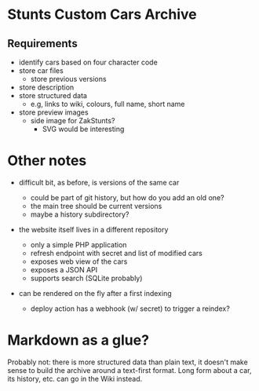 # Stunts Custom Cars Archive

## Requirements

- identify cars based on four character code
- store car files
    - store previous versions
- store description
- store structured data
    - e.g, links to wiki, colours, full name, short name
- store preview images
    - side image for ZakStunts?
        - SVG would be interesting


# Other notes

- difficult bit, as before, is versions of the same car
    - could be part of git history, but how do you add an old one?
    - the main tree should be current versions
    - maybe a history subdirectory?

- the website itself lives in a different repository
    - only a simple PHP application
    - refresh endpoint with secret and list of modified cars
    - exposes web view of the cars
    - exposes a JSON API
    - supports search (SQLite probably)

- can be rendered on the fly after a first indexing
    - deploy action has a webhook (w/ secret) to trigger a reindex?


# Markdown as a glue?

Probably not: there is more structured data than plain text, it doesn't make
sense to build the archive around a text-first format. Long form about a car,
its history, etc. can go in the Wiki instead.


